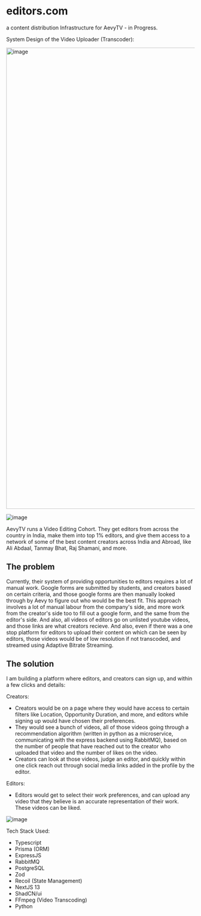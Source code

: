 # editors.com 

a content distribution Infrastructure for AevyTV - in Progress.

System Design of the Video Uploader (Transcoder):

<img width="1231" alt="image" src="https://github.com/aneeshseth/videotranscoding/assets/122401851/1298ab82-ccbd-4cdf-bd31-35997ccca56d">

![image](https://github.com/aneeshseth/aevy-creatorEditor/assets/122401851/668a6549-b907-413b-9fef-6461df07df9b)

AevyTV runs a Video Editing Cohort. They get editors from across the country in India, make them into top 1% editors, and give them access to a network of some of the best content creators across India and Abroad, like Ali Abdaal, Tanmay Bhat, Raj Shamani, and more.

## The problem

Currently, their system of providing opportunities to editors requires a lot of manual work. Google forms are submitted by students, and creators based on certain criteria, and those google forms are then manually looked through by Aevy to figure out who would be the best fit. This approach involves a lot of manual labour from the company's side, and more work from the creator's side too to fill out a google form, and the same from the editor's side. And also, all videos of editors go on unlisted youtube videos, and those links are what creators recieve. 
And also, even if there was a one stop platform for editors to upload their content on which can be seen by editors, those videos would be of low resolution if not transcoded, and streamed using Adaptive Bitrate Streaming.

## The solution

I am building a platform where editors, and creators can sign up, and within a few clicks and details:

Creators:

- Creators would be on a page where they would have access to certain filters like Location, Opportunity Duration, and more, and editors while signing up would have chosen their preferences.
- They would see a bunch of videos, all of those videos going through a recommendation algorithm (written in python as a microservice, communicating with the express backend using RabbitMQ), based on the number of people that have reached out to the creator who uploaded that video and the number of likes on the video.
- Creators can look at those videos, judge an editor, and quickly within one click reach out through social media links added in the profile by the editor.


Editors:

- Editors would get to select their work preferences, and can upload any video that they believe is an accurate representation of their work. These videos can be liked.

![image](https://github.com/aneeshseth/aevy-creatorEditor/assets/122401851/9f846c3e-c9be-4876-b5eb-729400591887)





Tech Stack Used:

- Typescript
- Prisma (ORM)
- ExpressJS
- RabbitMQ
- PostgreSQL
- Zod
- Recoil (State Management)
- NextJS 13
- ShadCN/ui
- FFmpeg (Video Transcoding)
- Python

